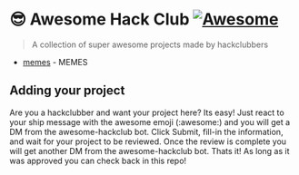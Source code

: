 # 😎 Awesome Hack Club [![Awesome](https://awesome.re/badge.svg)](https://awesome.re)
> A collection of super awesome projects made by hackclubbers
* [memes](http://github.com/cjdenio/memes) - MEMES

## Adding your project

Are you a hackclubber and want your project here? Its easy! Just react to your ship message with the awesome emoji (:awesome:) and you will get a DM from the awesome-hackclub bot. Click Submit, fill-in the information, and wait for your project to be reviewed. Once the review is complete you will get another DM from the awesome-hackclub bot. Thats it! As long as it was approved you can check back in this repo!
